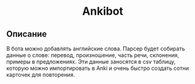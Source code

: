 <h1 align="center"> Ankibot </h1>

## Описание
В бота можно добавлять английские слова. Парсер будет собирать данные о слове: перевод, произношение, часть речи, склонения, примеры в предложениях. Эти данные заносятся в csv таблицу, которую можно импортировать в Anki и очень быстро создать сотни карточек для повторения.



